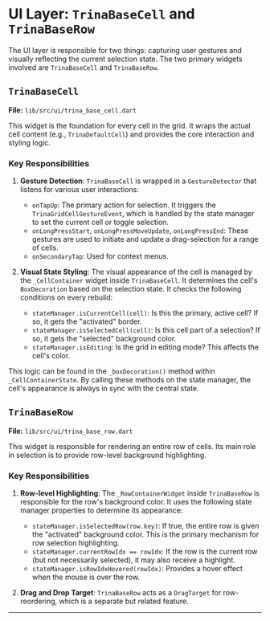# UI Layer: `TrinaBaseCell` and `TrinaBaseRow`

The UI layer is responsible for two things: capturing user gestures and visually reflecting the current selection state. The two primary widgets involved are `TrinaBaseCell` and `TrinaBaseRow`.

## `TrinaBaseCell`

**File:** `lib/src/ui/trina_base_cell.dart`

This widget is the foundation for every cell in the grid. It wraps the actual cell content (e.g., `TrinaDefaultCell`) and provides the core interaction and styling logic.

### Key Responsibilities

1.  **Gesture Detection**: `TrinaBaseCell` is wrapped in a `GestureDetector` that listens for various user interactions:
    -   `onTapUp`: The primary action for selection. It triggers the `TrinaGridCellGestureEvent`, which is handled by the state manager to set the current cell or toggle selection.
    -   `onLongPressStart`, `onLongPressMoveUpdate`, `onLongPressEnd`: These gestures are used to initiate and update a drag-selection for a range of cells.
    -   `onSecondaryTap`: Used for context menus.

2.  **Visual State Styling**: The visual appearance of the cell is managed by the `_CellContainer` widget inside `TrinaBaseCell`. It determines the cell's `BoxDecoration` based on the selection state. It checks the following conditions on every rebuild:
    -   `stateManager.isCurrentCell(cell)`: Is this the primary, active cell? If so, it gets the "activated" border.
    -   `stateManager.isSelectedCell(cell)`: Is this cell part of a selection? If so, it gets the "selected" background color.
    -   `stateManager.isEditing`: Is the grid in editing mode? This affects the cell's color.

This logic can be found in the `_boxDecoration()` method within `_CellContainerState`. By calling these methods on the state manager, the cell's appearance is always in sync with the central state.

## `TrinaBaseRow`

**File:** `lib/src/ui/trina_base_row.dart`

This widget is responsible for rendering an entire row of cells. Its main role in selection is to provide row-level background highlighting.

### Key Responsibilities

1.  **Row-level Highlighting**: The `_RowContainerWidget` inside `TrinaBaseRow` is responsible for the row's background color. It uses the following state manager properties to determine its appearance:
    -   `stateManager.isSelectedRow(row.key)`: If true, the entire row is given the "activated" background color. This is the primary mechanism for row selection highlighting.
    -   `stateManager.currentRowIdx == rowIdx`: If the row is the current row (but not necessarily selected), it may also receive a highlight.
    -   `stateManager.isRowIdxHovered(rowIdx)`: Provides a hover effect when the mouse is over the row.

2.  **Drag and Drop Target**: `TrinaBaseRow` acts as a `DragTarget` for row-reordering, which is a separate but related feature.

---
